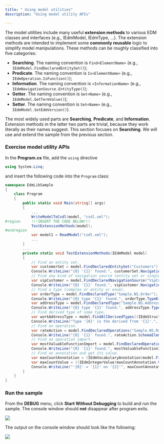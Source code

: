 ```yaml
---
title: " Using model utilities"
description: "Using model utility APIs"

---
```


The model utilities include many useful **extension methods** to various EDM classes and interfaces (e.g., IEdmModel, IEdmType, ...). The extension methods are intended to implement some **commonly reusable** logic to simplify model manipulations. These methods can be roughly classified into five categories:

- **Searching**. The naming convention is `Find<ElementName>` (e.g., `IEdmModel.FindDeclaredEntitySet()`);
- **Predicate**. The naming convention is `Is<ElementName>` (e.g., `IEdmOperation.IsFunction()`);
- **Information**. The naming convention is `<InformationName>` (e.g., `IEdmNavigationSource.EntityType()`);
- **Getter**. The naming convention is `Get<Name>` (e.g., `IEdmModel.GetTermValue()`);
- **Setter**. The naming convention is `Set<Name>` (e.g., `IEdmModel.SetEdmVersion()`).

The most widely used parts are **Searching**, **Predicate**, and **Information**. Extension methods in the latter two parts are trivial, because they work literally as their names suggest. This section focuses on **Searching**. We will use and extend the sample from the previous section.

### Exercise model utility APIs
In the **Program.cs** file, add the `using` directive

```C#
using System.Linq;
```

and insert the following code into the `Program` class:

```C#
namespace EdmLibSample
{
    class Program
    {
        public static void Main(string[] args)
        {
            ...
            WriteModelToCsdl(model, "csdl.xml");
#region     !!!INSERT THE CODE BELOW!!!
            TestExtensionMethods(model);
#endregion
            var model1 = ReadModel("csdl.xml");
            ...
        }
        ...
        private static void TestExtensionMethods(IEdmModel model)
        {
            // Find an entity set.
            var customerSet = model.FindDeclaredEntitySet("Customers");
            Console.WriteLine("{0} '{1}' found.", customerSet.NavigationSourceKind(), customerSet.Name);
            // Find any kind of navigation source (entity set or singleton).
            var vipCustomer = model.FindDeclaredNavigationSource("VipCustomer");
            Console.WriteLine("{0} '{1}' found.", vipCustomer.NavigationSourceKind(), vipCustomer.Name);
            // Find a type (complex or entity or enum).
            var orderType = model.FindDeclaredType("Sample.NS.Order");
            Console.WriteLine("{0} type '{1}' found.", orderType.TypeKind, orderType.FullName());
            var addressType = model.FindDeclaredType("Sample.NS.Address");
            Console.WriteLine("{0} type '{1}' found.", addressType.TypeKind, addressType);
            // Find derived type of some type.
            var workAddressType = model.FindAllDerivedTypes((IEdmStructuredType)addressType).Single();
            Console.WriteLine("Type '{0}' is the derived from '{1}'.", ((IEdmSchemaType)workAddressType).Name, addressType.Name);
            // Find an operation.
            var rateAction = model.FindDeclaredOperations("Sample.NS.Rate").Single();
            Console.WriteLine("{0} '{1}' found.", rateAction.SchemaElementKind, rateAction.Name);
            // Find an operation import.
            var mostValuableFunctionImport = model.FindDeclaredOperationImports("MostValuable").Single();
            Console.WriteLine("{0} '{1}' found.", mostValuableFunctionImport.ContainerElementKind, mostValuableFunctionImport.Name);
            // Find an annotation and get its value.
            var maxCountAnnotation = (IEdmVocabularyAnnotation)model.FindDeclaredVocabularyAnnotations(customerSet).Single();
            var maxCountValue = ((IEdmIntegerValue)maxCountAnnotation.Value).Value;
            Console.WriteLine("'{0}' = '{1}' on '{2}'", maxCountAnnotation.Term.Name, maxCountValue, ((IEdmEntitySet)maxCountAnnotation.Target).Name);
        }
    }
}
```

### Run the sample
From the **DEBUG** menu, click **Start Without Debugging** to build and run the sample. The console window should **not** disappear after program exits.

![](/odata/assets/2015-04-20-debug.png)

The output on the console window should look like the following:

![](/odata/assets/2015-04-20-output.png)
